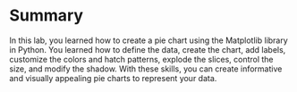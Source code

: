 # Summary

In this lab, you learned how to create a pie chart using the Matplotlib library in Python. You learned how to define the data, create the chart, add labels, customize the colors and hatch patterns, explode the slices, control the size, and modify the shadow. With these skills, you can create informative and visually appealing pie charts to represent your data.
